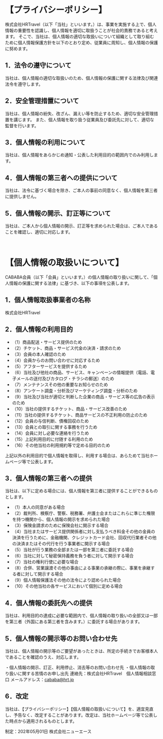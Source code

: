 # 【プライバシーポリシー】

株式会社HRTravel（以下「当社」といいます。）は、事業を実施する上で、個人情報の重要性を認識し、個人情報を適切に取扱うことが社会的責務であると考えます。
そこで、当社は、個人情報の適切な取扱いについて組織として取り組むために個人情報保護方針を以下のとおり定め、従業員に周知し、個人情報の保護に努めます。

## 1．法令の遵守について
当社は、個人情報の適切な取扱いのため、個人情報の保護に関する法律及び関連法令を遵守します。

## 2．安全管理措置について
当社は、個人情報の紛失、改ざん、漏えい等を防止するため、適切な安全管理措置を講じます。
また、個人情報を取り扱う従業員及び委託先に対して、適切な監督を行います。

## 3．個人情報の利用について
当社は、個人情報をあらかじめ通知・公表した利用目的の範囲内でのみ利用します。

## 4．個人情報の第三者への提供について
当社は、法令に基づく場合を除き、ご本人の事前の同意なく、個人情報を第三者に提供しません。

## 5．個人情報の開示、訂正等について
当社は、ご本人から個人情報の開示、訂正等を求められた場合は、ご本人であることを確認し、適切に対応します。

<br/>

# 【個人情報の取扱いについて】

CABABA会員（以下「会員」といいます。）の個人情報の取り扱いに関して、「個人情報の保護に関する法律」に基づき、以下の事項を公表します。

## 1．個人情報取扱事業者の名称
株式会社HRTravel

## 2．個人情報の利用目的

- （1）商品配送・サービス提供のため
- （2）チケット、商品・サービス代金の決済・請求のため
- （3）会員の本人確認のため
- （4）会員からのお問い合わせに対応するため
- （5）アフターサービスを提供するため
- （6）当社及び他社の商品、サービス、キャンペーンの情報提供（電話、電子メールの送付及びカタログ・チラシの郵送）のため
- （7）メンテナンスその他の重要なお知らせのため
- （8）アンケート調査・分析及びマーケティング調査・分析のため
- （9）当社及び当社が適切と判断した企業の商品・サービス等の広告の表示のため
- （10）当社の提供するチケット、商品・サービス改善のため
- （11）当社の提供するチケット、商品サービスの不正利用の防止のため
- （12）会員の与信判断、債権回収のため
- （13）会員との取引に関する事務を行うため
- （14）会員に対し必要な連絡を行うため
- （15）上記利用目的に付随する利用のため
- （16）その他当社の利用規約等で定める目的のため

上記以外の利用目的で個人情報を取得し、利用する場合は、あらためて当社ホームページ等で公表します。

## 3．個人情報の第三者への提供
当社は、以下に定める場合には、個人情報を第三者に提供することができるものとします。

- （1）本人の同意がある場合
- （2）裁判所、検察庁、警察、税務署、弁護士会またはこれらに準じた権限を持つ機関から、個人情報の開示を求められた場合
- （3）保険金請求のために保険会社に開示する場合
- （4）当社またはサービス提供関係者に対し支払うべき料金その他の金員の決済を行うために、金融機関、クレジットカード会社、回収代行業者その他の決済またはその代行を行う事業者に開示する場合
- （5）当社が行う業務の全部または一部を第三者に委託する場合
- （6）当社に対して秘密保持義務を負う者に対して開示する場合
- （7）当社の権利行使に必要な場合
- （8）合併、営業譲渡その他の事由による事業の承継の際に、事業を承継する者に対して開示する場合
- （9）個人情報保護法その他の法令により認められた場合
- （10）その他当社の各サービスにおいて個別に定める場合

## 4．個人情報の委託先への提供
当社は、利用目的の達成に必要な範囲内で、個人情報の取り扱いの全部又は一部を第三者（外国にある第三者を含みます。）に委託する場合があります。

## 5．個人情報の開示等のお問い合わせ先

当社は、個人情報の開示等のご要望があったときは、所定の手続きでお客様本人であることを確認のうえ、対応します。

・個人情報の開示、訂正、利用停止、消去等のお問い合わせ先
・個人情報の取り扱いに関する苦情のお申し出先
連絡先：株式会社HRTravel　個人情報相談窓口
メールアドレス：cababa@hrt.jp

## 6．改定
当社は、【プライバシーポリシー】【個人情報の取扱いについて】を、適宜見直し、予告なく、改定することがあります。改定は、当社ホームページ等で公表した時点から適用されるものとします。

制定：202年05月01日
株式会社ニューエース
